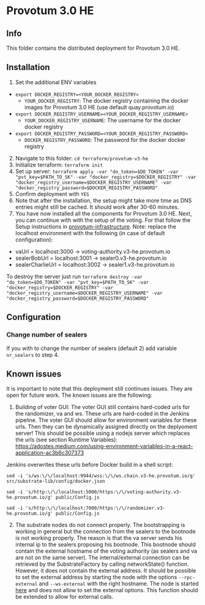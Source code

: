 # Provotum 3.0 HE

## Info

This folder contains the distributed deployment for Provotum 3.0 HE.

## Installation

1. Set the additional ENV variables

  - `export DOCKER_REGISTRY=<YOUR_DOCKER_REGISTRY>`
    - `YOUR_DOCKER_REGISTRY`: The docker registry containing the docker images for Provotum 3.0 HE (use default quay.provotum.io)
  - `export DOCKER_REGISTRY_USERNAME=<YOUR_DOCKER_REGISTRY_USERNAME>`
    - `YOUR_DOCKER_REGISTRY_USERNAME`: The username for the docker docker registry
  - `export DOCKER_REGISTRY_PASSWORD=<YOUR_DOCKER_REGISTRY_PASSWORD>`
    - `DOCKER_REGISTRY_PASSWORD`: The password for the docker docker registry

2. Navigate to this folder: `cd terraform/provotum-v3-he`
3. Initialize terraform: `terraform init`
4. Set up server: `terraform apply -var "do_token=$DO_TOKEN" -var "pvt_key=$PATH_TO_SK" -var "docker_registry=$DOCKER_REGISTRY" -var "docker_registry_username=$DOCKER_REGISTRY_USERNAME" -var "docker_registry_password=$DOCKER_REGISTRY_PASSWORD"`
5. Confirm deployment with `YES`
6. Note that after the installation, the setup might take more time as DNS entries might still be cached. It should work after 30-60 minutes.
7. You have now installed all the components for Provotum 3.0 HE. Next, you can continue with with the setup of the voting. For that follow the Setup instructions in [provotum-infrastructure](https://github.com/provotum/provotum-infrastructure). Note: replace the localhost environment with the following (in case of default configuration):
  - vaUrl = localhost:3000 -> voting-authority.v3-he.provotum.io
  - sealerBobUrl = localhost:3001 -> sealer0.v3-he.provotum.io
  - sealerCharlieUrl = localhost:3002 -> sealer1.v3-he.provotum.io

To destroy the server just run `terraform destroy -var "do_token=$DO_TOKEN" -var "pvt_key=$PATH_TO_SK" -var "docker_registry=$DOCKER_REGISTRY" -var "docker_registry_username=$DOCKER_REGISTRY_USERNAME" -var "docker_registry_password=$DOCKER_REGISTRY_PASSWORD"`

## Configuration

### Change number of sealers

If you with to change the number of sealers (default 2) add variable `nr_sealers` to step 4.

## Known issues
It is important to note that this deployment still continues issues. They are open for future work. The known issues are the following:

1. Building of voter GUI: The voter GUI still contains hard-coded urls for the randomizer, va and ws. These urls are hard-coded in the Jenkins pipeline.
The voter GUI should allow for environment variables for these urls. Then they can be dynamically assigned directly on the deplyoment server! This should be possible using a nodejs server which replaces the urls (see section Runtime Variables): https://adostes.medium.com/using-environment-variables-in-a-react-application-ac3b6c307373

  Jenkins overwrites these urls before Docker build in a shell script:

  `sed -i 's/ws:\/\/localhost:9944/wss:\/\/ws.chain.v3-he.provotum.io/g' src/substrate-lib/config/docker.json`

  `sed -i 's/http:\/\/localhost:5000/https:\/\/voting-authority.v3-he.provotum.io/g' public/Config.js`

  `sed -i 's/http:\/\/localhost:7000/https:\/\/randomizer.v3-he.provotum.io/g' public/Config.js`

2. The substrate nodes do not connect properly. The bootstrapping is working in general but the connection from the sealers to the bootnode is not working properly. The reason is that the va server sends his internal ip to the sealers proposing his bootnode. This bootnode should contain the external hostname of the voting authority (as sealers and va are not on the same server). The internal/external connection can be retrieved by the SubstrateFactory by calling networkState() function. However, it does not contain the external address. It should be possible to set the external address by starting the node with the options `--rpc-external` and `--ws-external` with the right hostname. The node is started [here](https://github.com/provotum/substrate-client/blob/feature_check_chain_running/src/client/substrate-binary.ts) and does not allow to set the external options. This function should be extended to allow for external calls.
